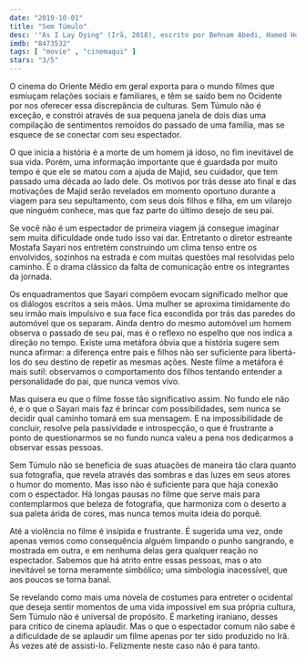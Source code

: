 ```yaml
---
date: "2019-10-01"
title: "Sem Túmulo"
desc: '"As I Lay Dying" (Irã, 2018), escrito por Behnam Abedi, Hamed Hosseini Sangari e Mostafa Sayari, dirigido por Mostafa Sayari, com Madjid Aghakarimi, Nader Fallah e Elham Korda. Escrito para o CinemAqui na cobertura da #mostrasp.'
imdb: "8473532"
tags: [ "movie" , "cinemaqui" ]
stars: "3/5"
---
```

O cinema do Oriente Médio em geral exporta para o mundo filmes que esmiuçam relações sociais e familiares, e têm se saído bem no Ocidente por nos oferecer essa discrepância de culturas. Sem Túmulo não é exceção, e constrói através de sua pequena janela de dois dias uma compilação de sentimentos remoídos do passado de uma família, mas se esquece de se conectar com seu espectador.

O que inicia a história é a morte de um homem já idoso, no fim inevitável de sua vida. Porém, uma informação importante que é guardada por muito tempo é que ele se matou com a ajuda de Majid, seu cuidador, que tem passado uma década ao lado dele. Os motivos por trás desse ato final e das motivações de Majid serão revelados em momento oportuno durante a viagem para seu sepultamento, com seus dois filhos e filha, em um vilarejo que ninguém conhece, mas que faz parte do último desejo de seu pai.

Se você não é um espectador de primeira viagem já consegue imaginar sem muita dificuldade onde tudo isso vai dar. Entretanto o diretor estreante Mostafa Sayari nos entretém construindo um clima tenso entre os envolvidos, sozinhos na estrada e com muitas questões mal resolvidas pelo caminho. É o drama clássico da falta de comunicação entre os integrantes da jornada.

Os enquadramentos que Sayari compõem evocam significado melhor que os diálogos escritos a seis mãos. Uma mulher se aproxima timidamente do seu irmão mais impulsivo e sua face fica escondida por trás das paredes do automóvel que os separam. Ainda dentro do mesmo automóvel um homem observa o passado de seu pai, mas é o reflexo no espelho que nos indica a direção no tempo. Existe uma metáfora óbvia que a história sugere sem nunca afirmar: a diferença entre pais e filhos não ser suficiente para libertá-los do seu destino de repetir as mesmas ações. Neste filme a metáfora é mais sutil: observamos o comportamento dos filhos tentando entender a personalidade do pai, que nunca vemos vivo.

Mas quisera eu que o filme fosse tão significativo assim. No fundo ele não é, e o que o Sayari mais faz é brincar com possibilidades, sem nunca se decidir qual caminho tomará em sua mensagem. E na impossibilidade de concluir, resolve pela passividade e introspecção, o que é frustrante a ponto de questionarmos se no fundo nunca valeu a pena nos dedicarmos a observar essas pessoas.

Sem Túmulo não se beneficia de suas atuações de maneira tão clara quanto sua fotografia, que revela através das sombras e das luzes em seus atores o humor do momento. Mas isso não é suficiente para que haja conexão com o espectador. Há longas pausas no filme que serve mais para contemplarmos que beleza de fotografia, que harmoniza com o deserto a sua paleta árida de cores, mas nunca temos muita ideia do porquê.

Até a violência no filme é insípida e frustrante. É sugerida uma vez, onde apenas vemos como consequência alguém limpando o punho sangrando, e mostrada em outra, e em nenhuma delas gera qualquer reação no espectador. Sabemos que há atrito entre essas pessoas, mas o ato inevitável se torna meramente simbólico; uma simbologia inacessível, que aos poucos se torna banal.

Se revelando como mais uma novela de costumes para entreter o ocidental que deseja sentir momentos de uma vida impossível em sua própria cultura, Sem Túmulo não é universal de propósito. É marketing iraniano, desses para crítico de cinema aplaudir. Mas o que o espectador comum não sabe é a dificuldade de se aplaudir um filme apenas por ter sido produzido no Irã. Às vezes até de assisti-lo. Felizmente neste caso não é para tanto.
